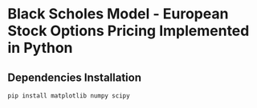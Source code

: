 # Black Scholes Model - European Stock Options Pricing Implemented in Python

##  Dependencies Installation

```
pip install matplotlib numpy scipy
```
